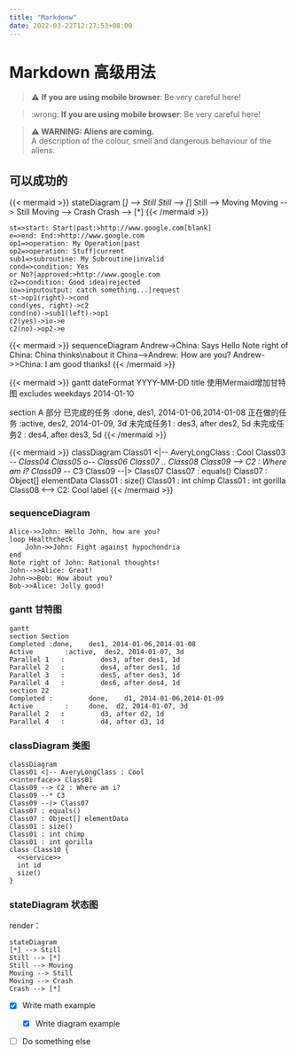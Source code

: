 ```yaml
---
title: "Markdonw"
date: 2022-03-22T12:27:53+08:00
---
```

# Markdown 高级用法

> :warning: **If you are using mobile browser**: Be very careful here!

> :wrong: **If you are using mobile browser**: Be very careful here!

> **⚠ WARNING: Aliens are coming.**  
> A description of the colour, smell and dangerous behaviour of the aliens.

## 可以成功的

{{< mermaid >}}
stateDiagram
[*] --> Still
Still --> [*]
Still --> Moving
Moving --> Still
Moving --> Crash
Crash --> [*]
{{< /mermaid >}}

```flowchart
st=>start: Start|past:>http://www.google.com[blank]
e=>end: End:>http://www.google.com
op1=>operation: My Operation|past
op2=>operation: Stuff|current
sub1=>subroutine: My Subroutine|invalid
cond=>condition: Yes
or No?|approved:>http://www.google.com
c2=>condition: Good idea|rejected
io=>inputoutput: catch something...|request
st->op1(right)->cond
cond(yes, right)->c2
cond(no)->sub1(left)->op1
c2(yes)->io->e
c2(no)->op2->e
```
{{< mermaid >}}
sequenceDiagram
Andrew->China: Says Hello
Note right of China: China thinks\nabout it
China-->Andrew: How are you?
Andrew->>China: I am good thanks!
{{< /mermaid >}}

{{< mermaid >}}
gantt
dateFormat  YYYY-MM-DD
title 使用Mermaid增加甘特图
excludes weekdays 2014-01-10

section A 部分
已完成的任务            :done,    des1, 2014-01-06,2014-01-08
正在做的任务               :active,  des2, 2014-01-09, 3d
未完成任务1               :         des3, after des2, 5d
未完成任务2               :         des4, after des3, 5d
{{< /mermaid >}}

{{< mermaid >}}
classDiagram
Class01 <|-- AveryLongClass : Cool
Class03 *-- Class04
Class05 o-- Class06
Class07 .. Class08
Class09 --> C2 : Where am i?
Class09 --* C3
Class09 --|> Class07
Class07 : equals()
Class07 : Object[] elementData
Class01 : size()
Class01 : int chimp
Class01 : int gorilla
Class08 <--> C2: Cool label
{{< /mermaid >}}

### sequenceDiagram
```sequence
Alice->>John: Hello John, how are you?
loop Healthcheck
    John->>John: Fight against hypochondria
end
Note right of John: Rational thoughts!
John-->>Alice: Great!
John->>Bob: How about you?
Bob->>Alice: Jolly good!
```
### gantt 甘特图
```mermaid
gantt
section Section
Completed :done,    des1, 2014-01-06,2014-01-08
Active        :active,  des2, 2014-01-07, 3d
Parallel 1   :         des3, after des1, 1d
Parallel 2   :         des4, after des1, 1d
Parallel 3   :         des5, after des3, 1d
Parallel 4   :         des6, after des4, 1d
section 22
Completed :         done,    d1, 2014-01-06,2014-01-09
Active        :     done,  d2, 2014-01-07, 3d
Parallel 2   :         d3, after d2, 1d
Parallel 4   :         d4, after d3, 1d
```
### classDiagram 类图
```mermaid
classDiagram
Class01 <|-- AveryLongClass : Cool
<<interface>> Class01
Class09 --> C2 : Where am i?
Class09 --* C3
Class09 --|> Class07
Class07 : equals()
Class07 : Object[] elementData
Class01 : size()
Class01 : int chimp
Class01 : int gorilla
class Class10 {
  <<service>>
  int id
  size()
}
```

### stateDiagram 状态图

render：
```mermaid
stateDiagram
[*] --> Still
Still --> [*]
Still --> Moving
Moving --> Still
Moving --> Crash
Crash --> [*]
```

- [x] Write math example
  - [x] Write diagram example
- [ ] Do something else

